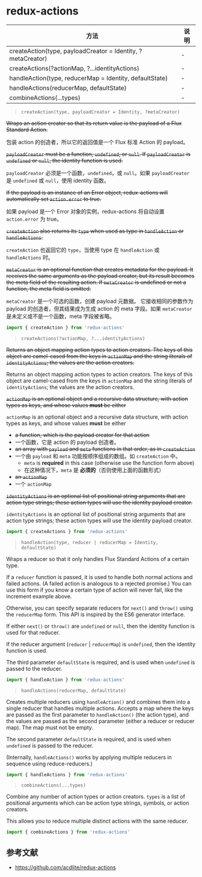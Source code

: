 # redux-actions

方法 | 说明
---|---
createAction(type, payloadCreator = Identity, ?metaCreator) | -
createActions(?actionMap, ?...identityActions) | -
handleAction(type, reducerMap = Identity, defaultState) | -
handleActions(reducerMap, defaultState) | -
combineActions(...types) | -


> `createAction(type, payloadCreator = Identity, ?metaCreator)`

~~Wraps an action creator so that its return value is the payload of a Flux Standard Action.~~

包装 action 的创造者，所以它的返回值是一个 Flux 标准 Action 的 payload。

~~`payloadCreator` must be a function, `undefined`, or `null`. If `payloadCreator` is `undefined` or `null`, the identity function is used.~~

`payloadCreator` 必须是一个函数，`undefined`，或 `null`。如果 `payloadCreator` 是 `undefined` 或 `null`，使用 identity 函数。

~~If the payload is an instance of an Error object, redux-actions will automatically set `action.error` to true.~~

如果 payload 是一个 Error 对象的实例，redux-actions 将自动设置 `action.error` 为 true。

~~`createAction` also returns its `type` when used as type in `handleAction` or `handleActions`.~~

`createAction` 也返回它的 `type`，当使用 type 在 `handleAction` 或 `handleActions` 时。

~~`metaCreator` is an optional function that creates metadata for the payload. It receives the same arguments as the payload creator, but its result becomes the meta field of the resulting action. If `metaCreator` is undefined or not a function, the meta field is omitted.~~

`metaCreator` 是一个可选的函数，创建 payload 元数据。 它接收相同的参数作为 payload 的创造者，但其结果成为生成 action 的 meta 字段。如果 `metaCreator` 是未定义或不是一个函数，meta 字段被省略。

```javascript
import { createAction } from 'redux-actions'
```

> `createActions(?actionMap, ?...identityActions)`

~~Returns an object mapping action types to action creators. The keys of this object are camel-cased from the keys in `actionMap` and the string literals of `identityActions`; the values are the action creators.~~

Returns an object mapping action types to action creators. The keys of this object are camel-cased from the keys in `actionMap` and the string literals of `identityActions`; the values are the action creators.

~~`actionMap` is an optional object and a recursive data structure, with action types as keys, and whose values **must** be either~~

`actionMap` is an optional object and a recursive data structure, with action types as keys, and whose values **must** be either

- ~~a function, which is the payload creator for that action~~
- 一个函数，它是 action 的 payload 创造者。
- ~~an array with `payload` and `meta` functions in that order, as in `createAction`~~
- 一个由 `payload` 和 `meta` 功能按顺序组成的数组。如 `createAction` 中。
    - `meta` is **required** in this case (otherwise use the function form above)
    - 在这种情况下，`meta` 是 **必须的**（否则使用上面的函数形式）
- ~~an `actionMap`~~
- 一个 `actionMap`

~~`identityActions` is an optional list of positional string arguments that are action type strings; these action types will use the identity payload creator.~~

`identityActions` is an optional list of positional string arguments that are action type strings; these action types will use the identity payload creator.

```javascript
import { createActions } from 'redux-actions'
```

> `handleAction(type, reducer | reducerMap = Identity, defaultState)`

Wraps a reducer so that it only handles Flux Standard Actions of a certain type.

If a `reducer` function is passed, it is used to handle both normal actions and failed actions. (A failed action is analogous to a rejected promise.) You can use this form if you know a certain type of action will never fail, like the increment example above.

Otherwise, you can specify separate reducers for `next()` and `throw()` using the `reducerMap` form. This API is inspired by the ES6 generator interface.

If either `next()` or `throw()` are `undefined` or `null`, then the identity function is used for that reducer.

If the reducer argument (`reducer` | `reducerMap`) is `undefined`, then the identity function is used.

The third parameter `defaultState` is required, and is used when `undefined` is passed to the reducer.

```javascript
import { handleAction } from 'redux-actions'
```

> `handleActions(reducerMap, defaultState)`

Creates multiple reducers using `handleAction()` and combines them into a single reducer that handles multiple actions. Accepts a map where the keys are passed as the first parameter to `handleAction()` (the action type), and the values are passed as the second parameter (either a reducer or reducer map). The map must not be empty.

The second parameter `defaultState` is required, and is used when `undefined` is passed to the reducer.

(Internally, `handleActions()` works by applying multiple reducers in sequence using reduce-reducers.)

```javascript
import { handleActions } from 'redux-actions'
```

> `combineActions(...types)`

Combine any number of action types or action creators. `types` is a list of positional arguments which can be action type strings, symbols, or action creators.

This allows you to reduce multiple distinct actions with the same reducer.

```javascript
import { combineActions } from 'redux-actions'

```

## 参考文献

- https://github.com/acdlite/redux-actions
